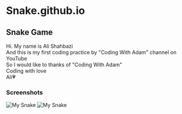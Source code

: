 # Snake.github.io
## Snake Game
Hi. My name is Ali Shahbazi</br>
And this is my first coding practice by "Coding With Adam" channel on YouTube</br>
So I would like to thanks of "Coding With Adam"</br>
Coding with love</br>
Ali💗
### Screenshots
<img src="https://raw.githubusercontent.com/AliShahbazi01/Snake.github.io/main/Capture1.PNG" alt="My Snake">
<img src="https://raw.githubusercontent.com/AliShahbazi01/Snake.github.io/main/Capture2.PNG" alt="My Snake">
